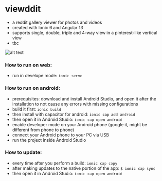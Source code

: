 # viewddit

- a reddit gallery viewer for photos and videos
- created with Ionic 6 and Angular 13
- supports single, double, triple and 4-way view in a pinterest-like vertical view
- tbc

![alt text](https://i.ibb.co/5K2VN0s/viewddit-screenshot.png)

### How to run on web:
- run in develope mode: `ionic serve`

### How to run on android:
- prerequisites: download and install Android Studio, and open it after the installation to not cause any errors with missing configurations
- build it first: `ionic build`
- then install with capacitor for android: `ionic cap add android`
- then open it in Android Studio: `ionic cap open android`
- enable developer mode on your Android phone (google it, might be different from phone to phone)
- connect your Android phone to your PC via USB 
- run the project inside Android Studio

### How to update:
- every time after you perform a build: `ionic cap copy`
- after making updates to the native portion of the app: `$ ionic cap sync`
- then open it in Android Studio: `ionic cap open android`

